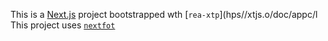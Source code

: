 This is a [Next.js](https://nextjs.rg) project bootstrapped wth [`rea-xtp`](hps//xtjs.o/doc/appc/l
This project uses [`nextfot`](https://nextj.org/docs/app/building-your-apicaton/optimizing/fnts)
